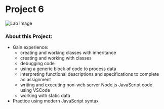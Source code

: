# Project 6

![Lab Image](https://images.unsplash.com/photo-1618422168439-4b03d3a05b15?ixid=MnwxMjA3fDB8MHxzZWFyY2h8NXx8Y29tcHV0ZXIlMjBwcm9ncmFtbWluZ3xlbnwwfHwwfHw%3D&ixlib=rb-1.2.1&auto=format&fit=crop&w=500&q=60)

### About this Project:
* Gain experience:
  * creating and working classes with inheritance
  * creating and working with classes
  * debugging code
  * using a generic block of code to process data
  * interpreting functional descriptions and specifications to complete an assignment
  * writing and executing non-web server Node.js JavaScript code using VSCode
  * working with static data
* Practice using modern JavaScript syntax
